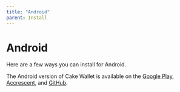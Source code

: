 ```yaml
---
title: "Android"
parent: Install
---
```


# Android

Here are a few ways you can install for Android.

The Android version of Cake Wallet is available on the [Google Play](https://play.google.com/store/apps/details?id=com.cakewallet.cake_wallet&referrer=utm_source%3Dguides.cakewallet.com%26utm_medium%3Dwebsite), [Accrescent](https://accrescent.app/app/com.cakewallet.cake_wallet), and [GitHub](https://github.com/cake-tech/cake_wallet/).